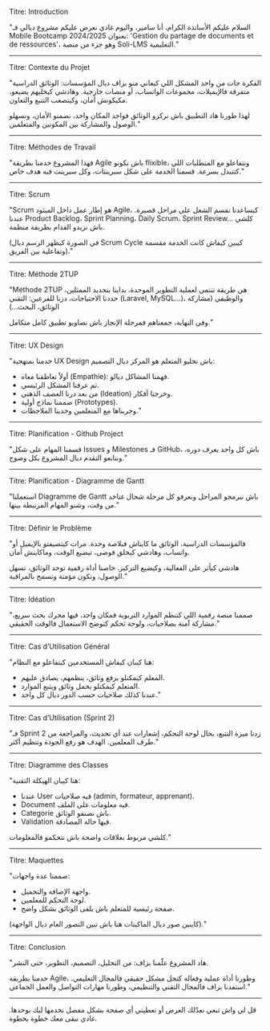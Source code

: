 Titre: Introduction

"السلام عليكم الأساتذة الكرام، أنا سامير، واليوم غادي نعرض عليكم مشروع ديالي فـ Mobile Bootcamp 2024/2025 بعنوان: 'Gestion du partage de documents et de ressources'، وهو جزء من منصة Soli-LMS التعليمية."

---

Titre: Contexte du Projet

"الفكرة جات من واحد المشكل اللي كيعاني منو بزاف ديال المؤسسات: الوثائق الدراسية متفرقة فالإيميلات، مجموعات الواتساب، أو منصات خارجية. وهادشي كيخليهم يضيعو، مكيكونش أمان، وكيتصعب التتبع والتعاون.

لهذا طورنا هاد التطبيق باش نركزو الوثائق فواحد المكان واحد، نضمنو الأمان، ونسهلو الوصول والمشاركة بين المكونين والمتعلمين."

---

Titre: Méthodes de Travail

"فهذا المشروع خدمنا بطريقة Agile باش نكونو flixible، ونتفاعلو مع المتطلبات اللي كتتبدل بسرعة. قسمنا الخدمة على شكل سبرينتات، وكل سبرينت فيه هدف خاص."

---

Titre: Scrum

"Scrum هو إطار عمل داخل الميثود Agile، كيساعدنا نقسم الشغل على مراحل قصيرة. عندنا Product Backlog، Sprint Planning، Daily Scrum، Sprint Review\... كلشي باش نزيدو القدام بطريقة منظمة.

(في الصورة كيظهر الرسم ديال Scrum Cycle كيبين كيفاش كانت الخدمة مقسمة وتفاعلية بين الفريق)."

---

Titre: Méthode 2TUP

"Méthode 2TUP هي طريقة تنتمي لعملية التطوير الموحدة. بداينا بتحديد الممثلين، حددنا الاحتياجات، دزنا للفرعين: التقني (Laravel, MySQL...)، والوظيفي (مشاركة الوثائق، البحث...)

وفي النهاية، جمعناهم فمرحلة الإنجاز باش نصاوبو تطبيق كامل متكامل."

---

Titre: UX Design

"خدمنا بمنهجية UX Design باش نخليو المتعلم هو المركز ديال التصميم:

* أولاً تعاطفنا معاه (Empathie): فهمنا المشاكل ديالو.
* ثم عرفنا المشكل الرئيسي.
* من بعد درنا العصف الذهني (Ideation) وخرجنا أفكار.
* صممنا نماذج أولية (Prototypes).
* وجربناها مع المتعلمين وخدينا الملاحظات."

---

Titre: Planification - Github Project

"قسمنا المهام على شكل Issues و Milestones فـ GitHub، باش كل واحد يعرف دوره، ونتابعو التقدم ديال المشروع بكل وضوح."

---

Titre: Planification - Diagramme de Gantt

"استعملنا Diagramme de Gantt باش نبرمجو المراحل ونعرفو كل مرحلة شحال غتاخد من وقت، وشنو المهام المرتبطة بينها."

---

Titre: Définir le Problème

"فالمؤسسات الدراسية، الوثائق ما كايناش فبلاصة وحدة. مرات كيتصيفتو بالإيميل أو واتساب، وهادشي كيخلق فوضى، تيضيع الوقت، وماكاينش أمان.

هادشي كيأثر على الفعالية، وكيضيع التركيز. خاصنا أداة رقمية توحد الوثائق، تسهل الوصول، وتكون مؤمنة وتسمح بالمراقبة."

---

Titre: Idéation

"صممنا منصة رقمية اللي كتنظم الموارد التربوية فمكان واحد، فيها محرك بحث سريع، مشاركة آمنة بصلاحيات، ولوحة تحكم كتوضح الاستعمال فالوقت الحقيقي."

---

Titre: Cas d’Utilisation Général

"هنا كيبان كيفاش المستخدمين كيتفاعلو مع النظام:

* المعلم كيمكنلو يرفع وثائق، ينظمهم، يصادق عليهم.
* المتعلم كيمكنلو يحمل وثائق ويتبع الموارد.
* عندنا كذلك صلاحيات حسب الدور ديال كل واحد."

---

Titre: Cas d’Utilisation (Sprint 2)

"فـ Sprint 2 زدنا ميزة التتبع، بحال لوحة التحكم، إشعارات عند أي تحديث، والمراجعة من طرف المعلمين. الهدف هو رفع الجودة وتنظيم أكثر."

---

Titre: Diagramme des Classes

"هنا كيبان الهيكلة التقنية:

* عندنا User فيه صلاحيات (admin, formateur, apprenant).
* Document فيه معلومات على الملف.
* Categorie باش نصنفو الوثائق.
* Validation فيها حالة المصادقة.

كلشي مربوط بعلاقات واضحة باش نتحكمو فالمعلومات."

---

Titre: Maquettes

"صممنا عدة واجهات:

* واجهة الإضافة والتحميل.
* لوحة التحكم للمعلمين.
* صفحة رئيسية للمتعلم باش يلقى الوثائق بشكل واضح.

(كاينين صور ديال الماكيتات هنا باش تبين التصور العام ديال الواجهة)."

---

Titre: Conclusion

"هاد المشروع علّمنا بزاف: من التحليل، التصميم، التطوير، حتى النشر.

خدمنا بطريقة Agile، وطورنا أداة عملية وفعالة كتحل مشكل حقيقي فالمجال التعليمي. استفدنا بزاف فالمجال التقني والتنظيمي، وطورنا مهارات التواصل والعمل الجماعي."

---

قل لي واش تبغي نعدّلك العرض أو تعطيني أي صفحة بشكل مفصل نخدمها ليك بوحدها. غادي نبقى معك خطوة بخطوة.
